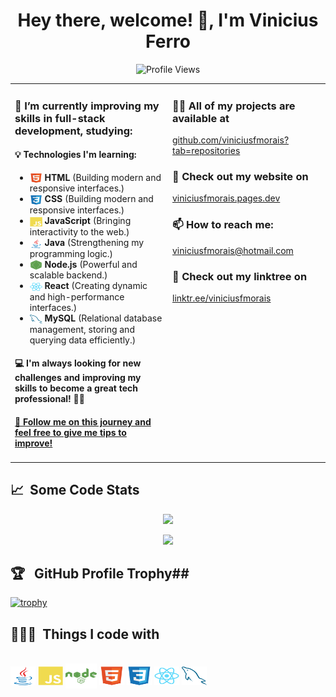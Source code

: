 <h1 align="center">  Hey there, welcome! 👋, I'm Vinicius Ferro </h1> 

<p align="center">
  <img src="https://komarev.com/ghpvc/?username=viniciusfmorais" alt="Profile Views" />
</p>

<table>
  <tr>
    <td width="50%" valign="top">
      <h3>🔭 I’m currently improving my skills in full-stack development, studying:</h3>
      <h4>💡 Technologies I'm learning:</h4>
      <ul>
        <li><img align="center" height="15" width="20" alt="html5" src="https://raw.githubusercontent.com/devicons/devicon/master/icons/html5/html5-original.svg"> <b>HTML</b> (Building modern and responsive interfaces.)</li>
        <li><img align="center" height="15" width="20" alt="css3" src="https://raw.githubusercontent.com/devicons/devicon/master/icons/css3/css3-original.svg"> <b>CSS</b> (Building modern and responsive interfaces.)</li>
        <li><img align="center" height="15" width="20" alt="javascript" src="https://raw.githubusercontent.com/devicons/devicon/master/icons/javascript/javascript-plain.svg"> <b>JavaScript</b> (Bringing interactivity to the web.)</li>
        <li><img align="center" height="15" width="20" alt="java" src="https://github.com/devicons/devicon/blob/master/icons/java/java-original.svg"> <b>Java</b> (Strengthening my programming logic.)</li>
        <li><img align="center" height="15" width="20" alt="javascript" src="https://github.com/devicons/devicon/blob/master/icons/nodejs/nodejs-plain.svg"> <b>Node.js</b> (Powerful and scalable backend.)</li>
        <li><img align="center" height="15" width="20" alt="react" src="https://raw.githubusercontent.com/devicons/devicon/master/icons/react/react-original.svg"> <b>React</b> (Creating dynamic and high-performance interfaces.)</li>
        <li><img align="center" height="15" width="20" alt="react" src="https://github.com/devicons/devicon/blob/master/icons/mysql/mysql-original.svg"> <b>MySQL</b> (Relational database management, storing and querying data efficiently.)</li>
      </ul>
      <h4>💻 I'm always looking for new challenges and improving my skills to become a great tech professional! 🚀✨</h4>
      <h4><a href="https://linktr.ee/viniciusfmorais">🔗 Follow me on this journey and feel free to give me tips to improve!</a></h4>
    </td>
    <td width="50%" valign="top">
      <h3>👨‍💻 All of my projects are available at</h3>
      <p><a href="https://github.com/viniciusfmorais?tab=repositories">github.com/viniciusfmorais?tab=repositories</a></p>
      <h3>📝 Check out my website on</h3>
      <p><a href="https://viniciusfmorais.pages.dev/">viniciusfmorais.pages.dev</a></p>
      <h3>📫 How to reach me:</h3>
      <p><a href="mailto:viniciusfmorais@hotmail.com">viniciusfmorais@hotmail.com</a></p>
      <h3>📝 Check out my linktree on</h3>
      <p><a href="https://linktr.ee/viniciusfmorais">linktr.ee/viniciusfmorais</a></p> 
    </td>
  </tr>
</table>

## 📈 &nbsp;Some Code Stats ##
<p align="center">
  <a href="https://github.com/anuraghazra/github-readme-stats">
    <img height="180em" src="https://github-readme-stats.vercel.app/api?username=viniciusfmorais&show_icons=true&theme=tokyonight&include_all_commits=true&count_private=true"/>
  </a>
</p>

<p align="center">
  <a href="https://github.com/anuraghazra/github-readme-stats">
    <img height="180em" src="https://github-readme-stats.vercel.app/api/top-langs/?username=viniciusfmorais&layout=compact&langs_count=6&theme=tokyonight"/>
  </a>
</p>

## 🏆 &nbsp; GitHub Profile Trophy##

[![trophy](https://github-profile-trophy.vercel.app/?username=ryo-ma&theme=onedark)](https://github.com/ryo-ma/github-profile-trophy)


## 👨🏻‍💻 &nbsp;Things I code with ##
<div style="display: inline_block"><br>
  <img align="center" height="30" width="40" alt="java" src="https://github.com/devicons/devicon/blob/master/icons/java/java-original.svg">
  <img align="center" height="30" width="40" alt="javascript" src="https://raw.githubusercontent.com/devicons/devicon/master/icons/javascript/javascript-plain.svg">
  <img align="center" height="40" width="50" alt="node" src="https://github.com/devicons/devicon/blob/master/icons/nodejs/nodejs-plain-wordmark.svg">
  <img align="center" height="30" width="40" alt="html5" src="https://raw.githubusercontent.com/devicons/devicon/master/icons/html5/html5-original.svg">
  <img align="center" height="30" width="40" alt="css3" src="https://raw.githubusercontent.com/devicons/devicon/master/icons/css3/css3-original.svg">
  <img align="center" height="30" width="40" alt="react" src="https://raw.githubusercontent.com/devicons/devicon/master/icons/react/react-original.svg">
  <img align="center" height="30" width="40" alt="react" src="https://github.com/devicons/devicon/blob/master/icons/mysql/mysql-original.svg">
</div>
